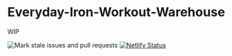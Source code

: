 # Everyday-Iron-Workout-Warehouse

WIP

![Mark stale issues and pull requests](https://github.com/milliorn/Everyday-Iron/workflows/Mark%20stale%20issues%20and%20pull%20requests/badge.svg)
[![Netlify Status](https://api.netlify.com/api/v1/badges/69067279-ac67-4e9e-a111-fae3e9ae4307/deploy-status)](https://app.netlify.com/sites/everyday-iron/deploys)
